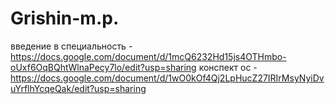# Grishin-m.p.
введение в специальность - https://docs.google.com/document/d/1mcQ6232Hd15js4OTHmbo-oUxf6OqBQhtWlnaPecy7lo/edit?usp=sharing
конспект ос - https://docs.google.com/document/d/1wO0kOf4Qj2LpHucZ27IRIrMsyNyiDvuYrflhYcqeQak/edit?usp=sharing
